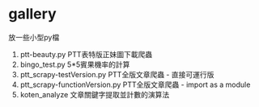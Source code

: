 # gallery
放一些小型py檔

1. ptt-beauty.py	PTT表特版正妹圖下載爬蟲
2. bingo_test.py  5*5賓果機率的計算
3. ptt_scrapy-testVersion.py  PTT全版文章爬蟲 - 直接可運行版
4. ptt_scrapy-functionVersion.py  PTT全版文章爬蟲 - import as a module
5. koten_analyze  文章關鍵字提取並計數的演算法
